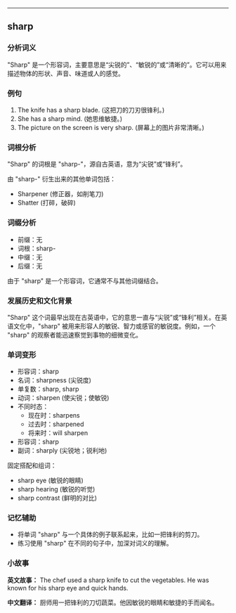 
---------------
## sharp
### 分析词义

"Sharp" 是一个形容词，主要意思是“尖锐的”、“敏锐的”或“清晰的”。它可以用来描述物体的形状、声音、味道或人的感觉。

### 例句

1. The knife has a sharp blade. (这把刀的刀刃很锋利。)
2. She has a sharp mind. (她思维敏捷。)
3. The picture on the screen is very sharp. (屏幕上的图片非常清晰。)

### 词根分析

"Sharp" 的词根是 "sharp-"，源自古英语，意为“尖锐”或“锋利”。

由 "sharp-" 衍生出来的其他单词包括：
- Sharpener (修正器，如削笔刀)
- Shatter (打碎，破碎)

### 词缀分析

- 前缀：无
- 词根：sharp-
- 中缀：无
- 后缀：无

由于 "sharp" 是一个形容词，它通常不与其他词缀结合。

### 发展历史和文化背景

"Sharp" 这个词最早出现在古英语中，它的意思一直与“尖锐”或“锋利”相关。在英语文化中，"sharp" 被用来形容人的敏锐、智力或感官的敏锐度。例如，一个 "sharp" 的观察者能迅速察觉到事物的细微变化。

### 单词变形

- 形容词：sharp
- 名词：sharpness (尖锐度)
- 单复数：sharp, sharp
- 动词：sharpen (使尖锐；使敏锐)
- 不同时态：
  - 现在时：sharpens
  - 过去时：sharpened
  - 将来时：will sharpen
- 形容词：sharp
- 副词：sharply (尖锐地；锐利地)

固定搭配和组词：
- sharp eye (敏锐的眼睛)
- sharp hearing (敏锐的听觉)
- sharp contrast (鲜明的对比)

### 记忆辅助

- 将单词 "sharp" 与一个具体的例子联系起来，比如一把锋利的剪刀。
- 练习使用 "sharp" 在不同的句子中，加深对词义的理解。

### 小故事

**英文故事：**
The chef used a sharp knife to cut the vegetables. He was known for his sharp eye and quick hands.

**中文翻译：**
厨师用一把锋利的刀切蔬菜。他因敏锐的眼睛和敏捷的手而闻名。

